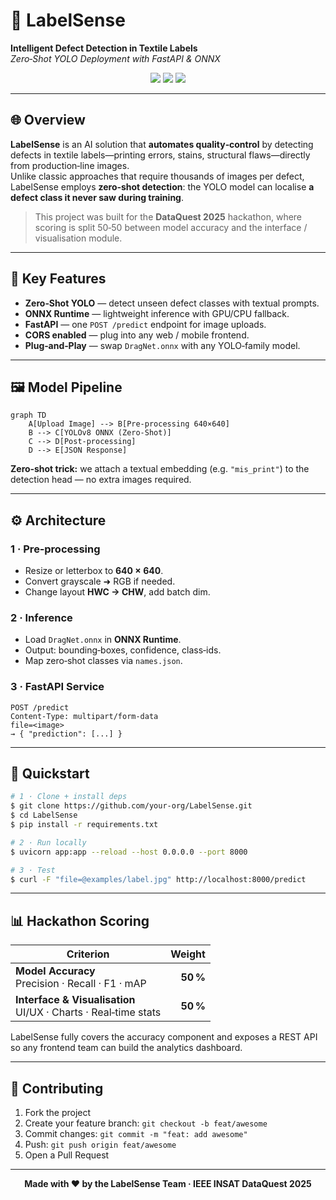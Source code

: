 # 🧵 LabelSense

**Intelligent Defect Detection in Textile Labels**  
*Zero‑Shot YOLO Deployment with FastAPI & ONNX*

<p align="center">
  <img src="https://img.shields.io/badge/Model-YOLOv8-blue" />
  <img src="https://img.shields.io/badge/Server-FastAPI-green" />
  <img src="https://img.shields.io/badge/License-MIT-black" />
</p>

---

## 🌐 Overview

**LabelSense** is an AI solution that **automates quality‑control** by detecting defects in textile labels—printing errors, stains, structural flaws—directly from production‑line images.  
Unlike classic approaches that require thousands of images per defect, LabelSense employs **zero‑shot detection**: the YOLO model can localise **a defect class it never saw during training**.

> This project was built for the **DataQuest 2025** hackathon, where scoring is split 50‑50 between model accuracy and the interface / visualisation module.

---

## 🎯 Key Features

- **Zero‑Shot YOLO** — detect unseen defect classes with textual prompts.
- **ONNX Runtime** — lightweight inference with GPU/CPU fallback.
- **FastAPI** — one `POST /predict` endpoint for image uploads.
- **CORS enabled** — plug into any web / mobile frontend.
- **Plug‑and‑Play** — swap `DragNet.onnx` with any YOLO‑family model.

---

## 🖼️ Model Pipeline

```mermaid
graph TD
    A[Upload Image] --> B[Pre‑processing 640×640]
    B --> C[YOLOv8 ONNX (Zero‑Shot)]
    C --> D[Post‑processing]
    D --> E[JSON Response]
```

**Zero‑shot trick:** we attach a textual embedding (e.g. `"mis_print"`) to the detection head — no extra images required.

---

## ⚙️ Architecture

### 1 · Pre‑processing

- Resize or letterbox to **640 × 640**.
- Convert grayscale ➜ RGB if needed.
- Change layout **HWC → CHW**, add batch dim.

### 2 · Inference

- Load `DragNet.onnx` in **ONNX Runtime**.
- Output: bounding‑boxes, confidence, class‑ids.
- Map zero‑shot classes via `names.json`.

### 3 · FastAPI Service

```http
POST /predict
Content‑Type: multipart/form‑data
file=<image>
→ { "prediction": [...] }
```

---

## 🚀 Quickstart

```bash
# 1 · Clone + install deps
$ git clone https://github.com/your-org/LabelSense.git
$ cd LabelSense
$ pip install -r requirements.txt

# 2 · Run locally
$ uvicorn app:app --reload --host 0.0.0.0 --port 8000

# 3 · Test
$ curl -F "file=@examples/label.jpg" http://localhost:8000/predict
```

---

## 📊 Hackathon Scoring

| Criterion | Weight |
|-----------|-------:|
| **Model Accuracy**<br/>Precision · Recall · F1 · mAP | **50 %** |
| **Interface & Visualisation**<br/>UI/UX · Charts · Real‑time stats | **50 %** |

LabelSense fully covers the accuracy component and exposes a REST API so any frontend team can build the analytics dashboard.

---

## 🤝 Contributing

1. Fork the project  
2. Create your feature branch: `git checkout -b feat/awesome`  
3. Commit changes: `git commit -m "feat: add awesome"`  
4. Push: `git push origin feat/awesome`  
5. Open a Pull Request

---

<p align="center"><strong>Made with ❤️ by the LabelSense Team · IEEE INSAT DataQuest 2025</strong></p>


